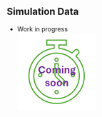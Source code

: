 ## Simulation Data

* Work in progress  
![work in progress](../../images/comingSoon.png "work in progress")
